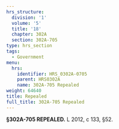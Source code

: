 ```yaml
---
hrs_structure:
  division: '1'
  volume: '5'
  title: '18'
  chapter: 302A
  section: 302A-705
type: hrs_section
tags:
  - Government
menu:
  hrs:
    identifier: HRS_0302A-0705
    parent: HRS0302A
    name: 302A-705 Repealed
weight: 64640
title: Repealed
full_title: 302A-705 Repealed
---
```

**§302A-705 REPEALED.** L 2012, c 133, §52.